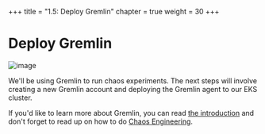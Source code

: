 +++
title = "1.5: Deploy Gremlin"
chapter = true
weight = 30
+++

# Deploy Gremlin

![image](/images/gremlin_mascot.png)

We'll be using Gremlin to run chaos experiments. The next steps will involve creating a new Gremlin account and deploying the Gremlin agent to our EKS cluster.

If you'd like to learn more about Gremlin, you can read [the introduction](/010_introduction/14_gremlin.html) and don't forget to read up on how to do [Chaos Engineering](010_introduction/12_problem_to_solve.html). 